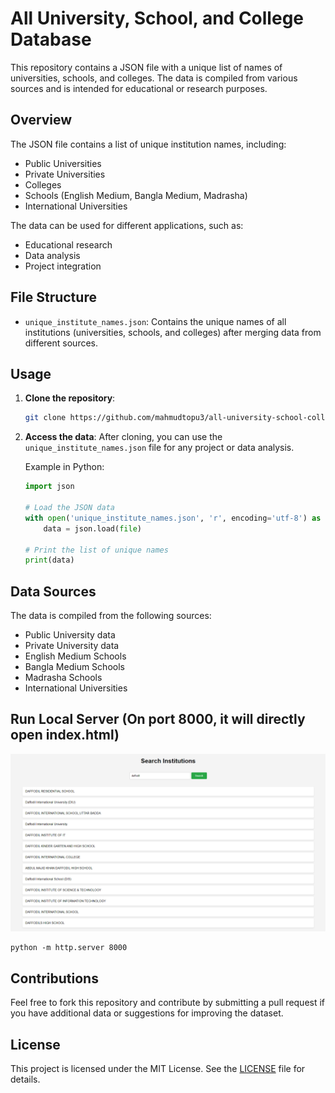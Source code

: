 
# All University, School, and College Database

This repository contains a JSON file with a unique list of names of universities, schools, and colleges. The data is compiled from various sources and is intended for educational or research purposes.

## Overview

The JSON file contains a list of unique institution names, including:
- Public Universities
- Private Universities
- Colleges
- Schools (English Medium, Bangla Medium, Madrasha)
- International Universities

The data can be used for different applications, such as:
- Educational research
- Data analysis
- Project integration

## File Structure

- `unique_institute_names.json`: Contains the unique names of all institutions (universities, schools, and colleges) after merging data from different sources.

## Usage

1. **Clone the repository**:
   ```bash
   git clone https://github.com/mahmudtopu3/all-university-school-college-database.git
   ```

2. **Access the data**:
   After cloning, you can use the `unique_institute_names.json` file for any project or data analysis.

   Example in Python:
   ```python
   import json

   # Load the JSON data
   with open('unique_institute_names.json', 'r', encoding='utf-8') as file:
       data = json.load(file)

   # Print the list of unique names
   print(data)
   ```

## Data Sources

The data is compiled from the following sources:
- Public University data
- Private University data
- English Medium Schools
- Bangla Medium Schools
- Madrasha Schools
- International Universities

## Run Local Server (On port 8000, it will directly open index.html)
![image description](Screenshot%202024-08-25%20184632.png)



```
python -m http.server 8000

```

## Contributions

Feel free to fork this repository and contribute by submitting a pull request if you have additional data or suggestions for improving the dataset.

## License

This project is licensed under the MIT License. See the [LICENSE](LICENSE) file for details.
